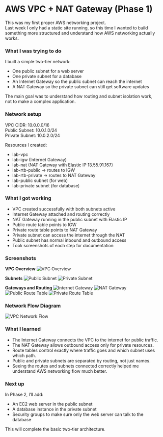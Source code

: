 # AWS VPC + NAT Gateway (Phase 1)

This was my first proper AWS networking project.  
Last week I only had a static site running, so this time I wanted to build something more structured and understand how AWS networking actually works.

### What I was trying to do

I built a simple two-tier network:
- One public subnet for a web server
- One private subnet for a database
- An Internet Gateway so the public subnet can reach the internet
- A NAT Gateway so the private subnet can still get software updates

The main goal was to understand how routing and subnet isolation work, not to make a complex application.

### Network setup

VPC CIDR: 10.0.0.0/16  
Public Subnet: 10.0.1.0/24  
Private Subnet: 10.0.2.0/24

Resources I created:
- lab-vpc
- lab-igw (Internet Gateway)
- lab-nat (NAT Gateway with Elastic IP 13.55.91.167)
- lab-rtb-public → routes to IGW
- lab-rtb-private → routes to NAT Gateway
- lab-public subnet (for web)
- lab-private subnet (for database)

### What I got working

- VPC created successfully with both subnets active  
- Internet Gateway attached and routing correctly  
- NAT Gateway running in the public subnet with Elastic IP  
- Public route table points to IGW  
- Private route table points to NAT Gateway  
- Private subnet can access the internet through the NAT  
- Public subnet has normal inbound and outbound access  
- Took screenshots of each step for documentation

### Screenshots

**VPC Overview**
![VPC Overview](./nat-lab_vpc_overview.png)

**Subnets**
![Public Subnet](./subnets_public.png)
![Private Subnet](./subnets_private.png)

**Gateways and Routing**
![Internet Gateway](./igw_attached.png)
![NAT Gateway](./nat_gateway_available.png)
![Public Route Table](./rtb_public.png)
![Private Route Table](./rtb_private.png)

### Network Flow Diagram
![VPC Network Flow](./phase1_vpc_flow.png)


### What I learned

- The Internet Gateway connects the VPC to the internet for public traffic.  
- The NAT Gateway allows outbound access only for private resources.  
- Route tables control exactly where traffic goes and which subnet uses which path.  
- Public and private subnets are separated by routing, not just names.  
- Seeing the routes and subnets connected correctly helped me understand AWS networking flow much better.

### Next up

In Phase 2, I’ll add:
- An EC2 web server in the public subnet  
- A database instance in the private subnet  
- Security groups to make sure only the web server can talk to the database  

This will complete the basic two-tier architecture.
